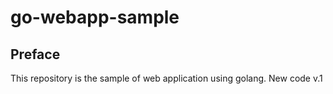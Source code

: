# go-webapp-sample



## Preface
This repository is the sample of web application using golang.
New code v.1
